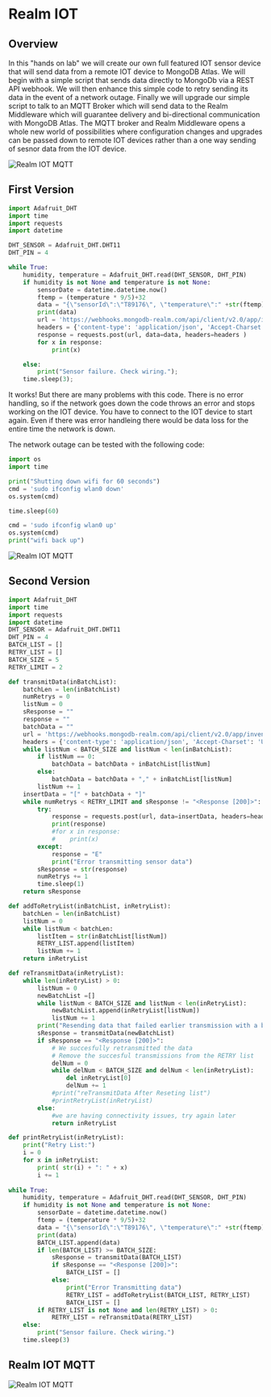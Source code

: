 # Realm IOT


## Overview

In this "hands on lab" we will create our own full featured IOT sensor device that will send data from a remote IOT device to MongoDB Atlas.  We will begin with a simple script that sends data directly to MongoDb via a REST API webhook.  We will then enhance this simple code to retry sending its data in the event of a network outage. Finally we will upgrade our simple script to talk to an MQTT Broker which will send data to the Realm Middleware which will guarantee delivery and bi-directional communication with MongoDB Atlas. The MQTT broker and Realm Middleware opens a whole new world of possibilities where configuration changes and upgrades can be passed down to remote IOT devices rather than a one way sending of sesnor data from the IOT device.   
   
![Realm IOT MQTT](./img/RealmIOTMqtt2.png) 



## First Version
```py
import Adafruit_DHT
import time
import requests
import datetime

DHT_SENSOR = Adafruit_DHT.DHT11
DHT_PIN = 4

while True:
    humidity, temperature = Adafruit_DHT.read(DHT_SENSOR, DHT_PIN)
    if humidity is not None and temperature is not None:
        sensorDate = datetime.datetime.now()
        ftemp = (temperature * 9/5)+32
        data = "{\"sensorId\":\"T89176\", \"temperature\":" +str(ftemp) +", \"humidity\":" + str(humidity) +", \"sensorDate\":\"" + str(sensorDate) + "\"}"
        print(data)
        url = 'https://webhooks.mongodb-realm.com/api/client/v2.0/app/inventory-hhsot/service/Receive-IOT-Data/incoming_webhook/IOT-WH'
        headers = {'content-type': 'application/json', 'Accept-Charset': 'UTF-8'}
        response = requests.post(url, data=data, headers=headers )
        for x in response:
            print(x)

    else:
        print("Sensor failure. Check wiring.");
    time.sleep(3);   
```   
   
It works!  But there are many problems with this code.  There is no error handling, so if the network goes down the code throws an error and stops working on the IOT device.  You have to connect to the IOT device to start again.  Even if there was error handleing there would be data loss for the entire time the network is down.

The network outage can be tested with the following code:   
   
```py
import os
import time

print("Shutting down wifi for 60 seconds")
cmd = 'sudo ifconfig wlan0 down'
os.system(cmd)

time.sleep(60)

cmd = 'sudo ifconfig wlan0 up'
os.system(cmd)
print("wifi back up")
```   
   

![Realm IOT MQTT](./img/RealmIOT.png) 

## Second Version

```py
import Adafruit_DHT
import time
import requests
import datetime
DHT_SENSOR = Adafruit_DHT.DHT11
DHT_PIN = 4
BATCH_LIST = []
RETRY_LIST = []
BATCH_SIZE = 5
RETRY_LIMIT = 2

def transmitData(inBatchList):
    batchLen = len(inBatchList)
    numRetrys = 0
    listNum = 0
    sResponse = ""
    response = ""
    batchData = ""
    url = 'https://webhooks.mongodb-realm.com/api/client/v2.0/app/inventory-hhsot/service/Receive-IOT-Data/incoming_webhook/IOT-WH'
    headers = {'content-type': 'application/json', 'Accept-Charset': 'UTF-8'}
    while listNum < BATCH_SIZE and listNum < len(inBatchList):
        if listNum == 0:
            batchData = batchData + inBatchList[listNum]
        else:
            batchData = batchData + "," + inBatchList[listNum]
        listNum += 1
    insertData = "[" + batchData + "]"
    while numRetrys < RETRY_LIMIT and sResponse != "<Response [200]>":
        try:
            response = requests.post(url, data=insertData, headers=headers )
            print(response)
            #for x in response:
            #    print(x)
        except:
            response = "E"
            print("Error transmitting sensor data")
        sResponse = str(response)
        numRetrys += 1
        time.sleep(1)
    return sResponse

def addToRetryList(inBatchList, inRetryList):
    batchLen = len(inBatchList)
    listNum = 0
    while listNum < batchLen:
        listItem = str(inBatchList[listNum])
        RETRY_LIST.append(listItem)
        listNum += 1
    return inRetryList

def reTransmitData(inRetryList):
    while len(inRetryList) > 0:
        listNum = 0
        newBatchList =[]
        while listNum < BATCH_SIZE and listNum < len(inRetryList):
            newBatchList.append(inRetryList[listNum])
            listNum += 1
        print("Resending data that failed earlier transmission with a batch of " + str(BATCH_SIZE))
        sResponse = transmitData(newBatchList)
        if sResponse == "<Response [200]>":
            # We succesfully retransmitted the data
            # Remove the succesful transmissions from the RETRY list
            delNum = 0
            while delNum < BATCH_SIZE and delNum < len(inRetryList):
                del inRetryList[0]
                delNum += 1
            #print("reTransmitData After Reseting list")
            #printRetryList(inRetryList)
        else:
            #we are having connectivity issues, try again later
            return inRetryList

def printRetryList(inRetryList):
    print("Retry List:")
    i = 0
    for x in inRetryList:
        print( str(i) + ": " + x)
        i += 1
                
while True:
    humidity, temperature = Adafruit_DHT.read(DHT_SENSOR, DHT_PIN)
    if humidity is not None and temperature is not None:
        sensorDate = datetime.datetime.now()
        ftemp = (temperature * 9/5)+32
        data = "{\"sensorId\":\"T89176\", \"temperature\":" +str(ftemp) +", \"humidity\":" + str(humidity) +", \"sensorDate\":\"" + str(sensorDate) + "\"}"
        print(data)
        BATCH_LIST.append(data)
        if len(BATCH_LIST) >= BATCH_SIZE:
            sResponse = transmitData(BATCH_LIST)
            if sResponse == "<Response [200]>":
                BATCH_LIST = []
            else:
                print("Error Transmitting data")
                RETRY_LIST = addToRetryList(BATCH_LIST, RETRY_LIST)
                BATCH_LIST = []
        if RETRY_LIST is not None and len(RETRY_LIST) > 0:
            RETRY_LIST = reTransmitData(RETRY_LIST)
    else:
        print("Sensor failure. Check wiring.")
    time.sleep(3)

``` 

## Realm IOT MQTT
![Realm IOT MQTT](./img/RealmIOTMqtt2.png) 
